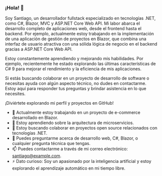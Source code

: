 ### ¡Hola! 👋

Soy Santiago, un desarrollador fullstack especializado en tecnologías .NET, como C#, Blazor, MVC y ASP.NET Core Web API. Mi labor abarca el desarrollo completo de aplicaciones web, desde el frontend hasta el backend. Por ejemplo, actualmente estoy trabajando en la implementación de una aplicación de gestión de proyectos en Blazor, que combina una interfaz de usuario atractiva con una sólida lógica de negocio en el backend gracias a ASP.NET Core Web API.

Estoy constantemente aprendiendo y mejorando mis habilidades. Por ejemplo, recientemente he estado explorando las últimas características de C# 9 para mejorar el rendimiento y la eficiencia de mis aplicaciones.

Si estás buscando colaborar en un proyecto de desarrollo de software o necesitas ayuda con algún aspecto técnico, no dudes en contactarme. Estoy aquí para responder tus preguntas y brindar asistencia en lo que necesites.

¡Diviértete explorando mi perfil y proyectos en GitHub!

- 🔭 Actualmente estoy trabajando en un proyecto de e-commerce desarrollado en Blazor.
- 🌱 Estoy aprendiendo sobre la arquitectura de microservicios.
- 👯 Estoy buscando colaborar en proyectos open source relacionados con tecnologías .NET.
- 💬 Puedes preguntarme acerca de desarrollo web, C#, Blazor, o cualquier pregunta técnica que tengas.
- 📫 Puedes contactarme a través de mi correo electrónico: santiago@example.com.
- ⚡ Dato curioso: Soy un apasionado por la inteligencia artificial y estoy explorando el aprendizaje automático en mi tiempo libre.


